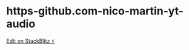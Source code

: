 # https-github.com-nico-martin-yt-audio

[Edit on StackBlitz ⚡️](https://stackblitz.com/edit/react-ts-6xvkzt)